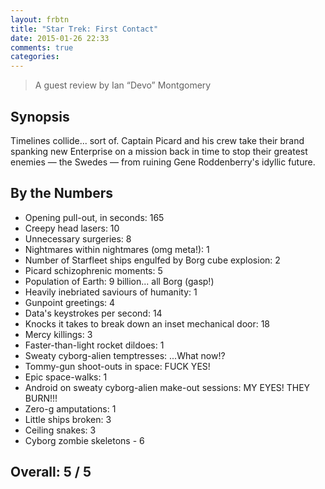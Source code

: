 ```yaml
---
layout: frbtn
title: "Star Trek: First Contact"
date: 2015-01-26 22:33
comments: true
categories: 
---
```


> A guest review by Ian‭ “‬Devo‭” ‬Montgomery

## Synopsis

Timelines collide...‭ ‬sort of.‭ ‬Captain Picard and his crew take their brand spanking new Enterprise on a mission back in time to stop their greatest enemies‭ &mdash; ‬the Swedes‭ &mdash; ‬from ruining Gene Roddenberry's idyllic future.

## By the Numbers

* Opening pull-out,‭ ‬in seconds‭: ‬165
* Creepy head lasers‭: ‬10
* Unnecessary surgeries‭: ‬8
* Nightmares within nightmares‭ (‬omg meta‭!):‭ ‬1
* Number of Starfleet ships engulfed by Borg cube explosion‭: ‬2
* Picard schizophrenic moments‭: ‬5
* Population of Earth‭: ‬9‭ ‬billion...‭ ‬all Borg‭ (‬gasp‭!)
* Heavily inebriated saviours of humanity‭: ‬1
* Gunpoint greetings‭: ‬4
* Data's keystrokes per second‭: ‬14
* Knocks it takes to break down an inset mechanical door‭: ‬18
* Mercy killings‭: ‬3
* Faster-than-light rocket dildoes‭: ‬1
* Sweaty cyborg-alien temptresses‭:‭ ‬...What now‭!?
* Tommy-gun shoot-outs in space‭: ‬FUCK YES‭!
* Epic space-walks‭: ‬1
* Android on sweaty cyborg-alien make-out sessions‭: ‬MY EYES‭! ‬THEY BURN‭!!!
* Zero-g amputations‭: ‬1
* Little ships broken‭: ‬3
* Ceiling snakes‭: ‬3
* Cyborg zombie skeletons‭ ‬-‭ ‬6
	
## Overall: 5 / 5
